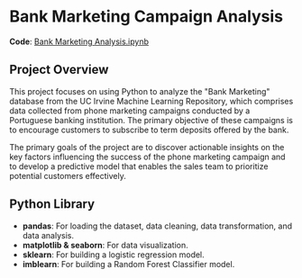 # Bank Marketing Campaign Analysis
**Code**: [Bank Marketing Analysis.ipynb](https://github.com/Chama1026/bank_marketing_campaign_analysis/blob/main/Bank%20Marketing%20Analysis.ipynb)

## Project Overview
This project focuses on using Python to analyze the "Bank Marketing" database from the UC Irvine Machine Learning Repository, which comprises data collected from phone marketing campaigns conducted by a Portuguese banking institution. The primary objective of these campaigns is to encourage customers to subscribe to term deposits offered by the bank.

The primary goals of the project are to discover actionable insights on the key factors influencing the success of the phone marketing campaign and to develop a predictive model that enables the sales team to prioritize potential customers effectively.

## Python Library 
- **pandas**: For loading the dataset, data cleaning, data transformation, and data analysis.
- **matplotlib & seaborn**: For data visualization.
- **sklearn**: For building a logistic regression model.
- **imblearn**: For building a Random Forest Classifier model.
